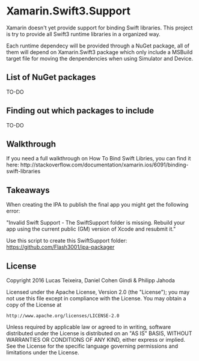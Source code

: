 # Xamarin.Swift3.Support

Xamarin doesn't yet provide support for binding Swift libraries. 
This project is try to provide all Swift3 runtime libraries in a organized way. 

Each runtime dependecy will be provided through a NuGet package, all of them will depend on Xamarin.Swift3 package which only include a MSBuild target file for moving the denpendencies when using Simulator and Device. 

<h2>List of NuGet packages</h2>
TO-DO 

<h2>Finding out which packages to include</h2>
TO-DO

<h2>Walkthrough</h2>
If you need a full walkthrough on How To Bind Swift Libries, you can find it here: http://stackoverflow.com/documentation/xamarin.ios/6091/binding-swift-libraries

<h2>Takeaways</h2>
When creating the IPA to publish the final app you might get the following error:

"Invalid Swift Support - The SwiftSupport folder is missing. Rebuild your app using the current public (GM) version of Xcode and resubmit it."

Use this script to create this SwiftSupport folder: https://github.com/Flash3001/ipa-packager 


<h2>License</h2>
Copyright 2016 Lucas Teixeira, Daniel Cohen Gindi & Philipp Jahoda

Licensed under the Apache License, Version 2.0 (the "License");
you may not use this file except in compliance with the License.
You may obtain a copy of the License at

    http://www.apache.org/licenses/LICENSE-2.0

Unless required by applicable law or agreed to in writing, software
distributed under the License is distributed on an "AS IS" BASIS,
WITHOUT WARRANTIES OR CONDITIONS OF ANY KIND, either express or implied.
See the License for the specific language governing permissions and
limitations under the License.
